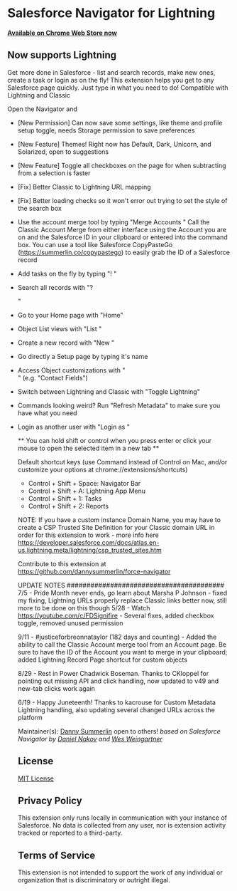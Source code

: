 # Salesforce Navigator for Lightning
**[Available on Chrome Web Store now](https://chrome.google.com/webstore/detail/salesforce-navigator-for/pbjjdhghffpemcglcadejmkcpnpmlklh)**

## Now supports Lightning

Get more done in Salesforce - list and search records, make new ones, create a task or login as on the fly!
This extension helps you get to any Salesforce page quickly. Just type in what you need to do!
Compatible with Lightning and Classic

Open the Navigator and
- [New Permission] Can now save some settings, like theme and profile setup toggle, needs Storage permission to save preferences
- [New Feature] Themes! Right now has Default, Dark, Unicorn, and Solarized, open to suggestions
- [New Feature] Toggle all checkboxes on the page for when subtracting from a selection is faster
- [Fix] Better Classic to Lightning URL mapping
- [Fix] Better loading checks so it won't error out trying to set the style of the search box

- Use the account merge tool by typing "Merge Accounts <optional Account ID>"
Call the Classic Account Merge from either interface using the Account you are on and the Salesforce ID in your clipboard or entered into the command box. You can use a tool like Salesforce CopyPasteGo (https://summerlin.co/copypastego) to easily grab the ID of a Salesforce record
- Add tasks on the fly by typing "! <your task>"
- Search all records with "? <search terms>"
- Go to your Home page with "Home"
- Object List views with "List <Object>"
- Create a new record with "New <Object>"
- Go directly a Setup page by typing it's name
- Access Object customizations with "<Object> <Section>" (e.g. "Contact Fields")
- Switch between Lightning and Classic with "Toggle Lightning"
- Commands looking weird? Run "Refresh Metadata" to make sure you have what you need
- Login as another user with "Login as <partial match of username>"

** You can hold shift or control when you press enter or click your mouse to open the selected item in a new tab **

Default shortcut keys
(use Command instead of Control on Mac, and/or customize your options at chrome://extensions/shortcuts)
- Control + Shift + Space: Navigator Bar
- Control + Shift + A: Lightning App Menu
- Control + Shift + 1: Tasks
- Control + Shift + 2: Reports

NOTE: If you have a custom instance Domain Name, you may have to create a CSP Trusted Site Definition for your Classic domain URL in order for this extension to work - more info here https://developer.salesforce.com/docs/atlas.en-us.lightning.meta/lightning/csp_trusted_sites.htm

Contribute to this extension at https://github.com/dannysummerlin/force-navigator

UPDATE NOTES
########################################
7/5 - Pride Month never ends, go learn about Marsha P Johnson - fixed my fixing, Lightning URLs properly replace Classic links better now, still more to be done on this though
5/28 - Watch https://youtube.com/c/FDSignifire - Several fixes, added checkbox toggle, removed unused permission

9/11 - #justiceforbreonnataylor (182 days and counting) - Added the ability to call the Classic Account merge tool from an Account page. Be sure to have the ID of the Account you want to merge in your clipboard; added Lightning Record Page shortcut for custom objects

8/29 - Rest in Power Chadwick Boseman. Thanks to CKloppel for pointing out missing API and click handling, now updated to v49 and new-tab clicks work again

6/19 - Happy Juneteenth! Thanks to kacrouse for Custom Metadata Lightning handling, also updating several changed URLs across the platform


Maintainer(s):
[Danny Summerlin](http://summerlin.co)
open to others!
_based on Salesforce Navigator by [Daniel Nakov](https://twitter.com/dnak0v) and [Wes Weingartner](https://twitter.com/wes1278)_

## License
[MIT License](http://en.wikipedia.org/wiki/MIT_License)

## Privacy Policy
This extension only runs locally in communication with your instance of Salesforce. No data is collected from any user, nor is extension activity tracked or reported to a third-party.

## Terms of Service
This extension is not intended to support the work of any individual or organization that is discriminatory or outright illegal.